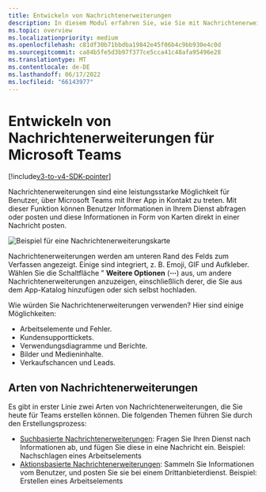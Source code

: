 ```yaml
---
title: Entwickeln von Nachrichtenerweiterungen
description: In diesem Modul erfahren Sie, wie Sie mit Nachrichtenerweiterungen in Microsoft Teams
ms.topic: overview
ms.localizationpriority: medium
ms.openlocfilehash: c81df30b71bbdba19842e45f06b4c9bb930e4c0d
ms.sourcegitcommit: ca84b5fe5d3b97f377ce5cca41c48afa95496e28
ms.translationtype: MT
ms.contentlocale: de-DE
ms.lasthandoff: 06/17/2022
ms.locfileid: "66143977"
---
```

# <a name="develop-message-extensions-for-microsoft-teams"></a>Entwickeln von Nachrichtenerweiterungen für Microsoft Teams

[!include[v3-to-v4-SDK-pointer](~/includes/v3-to-v4-pointer-me.md)]

Nachrichtenerweiterungen sind eine leistungsstarke Möglichkeit für Benutzer, über Microsoft Teams mit Ihrer App in Kontakt zu treten. Mit dieser Funktion können Benutzer Informationen in Ihrem Dienst abfragen oder posten und diese Informationen in Form von Karten direkt in einer Nachricht posten.

![Beispiel für eine Nachrichtenerweiterungskarte](~/assets/images/compose-extensions/ceexample.png)

Nachrichtenerweiterungen werden am unteren Rand des Felds zum Verfassen angezeigt. Einige sind integriert, z. B. Emoji, GIF und Aufkleber. Wählen Sie die Schaltfläche " **Weitere Optionen** (**&#8943;**) aus, um andere Nachrichtenerweiterungen anzuzeigen, einschließlich derer, die Sie aus dem App-Katalog hinzufügen oder sich selbst hochladen.

Wie würden Sie Nachrichtenerweiterungen verwenden? Hier sind einige Möglichkeiten:

* Arbeitselemente und Fehler.
* Kundensupporttickets.
* Verwendungsdiagramme und Berichte.
* Bilder und Medieninhalte.
* Verkaufschancen und Leads.

## <a name="types-of-message-extensions"></a>Arten von Nachrichtenerweiterungen

Es gibt in erster Linie zwei Arten von Nachrichtenerweiterungen, die Sie heute für Teams erstellen können. Die folgenden Themen führen Sie durch den Erstellungsprozess:

* [Suchbasierte Nachrichtenerweiterungen](~/resources/messaging-extension-v3/search-extensions.md): Fragen Sie Ihren Dienst nach Informationen ab, und fügen Sie diese in eine Nachricht ein. Beispiel: Nachschlagen eines Arbeitselements
* [Aktionsbasierte Nachrichtenerweiterungen](~/resources/messaging-extension-v3/create-extensions.md): Sammeln Sie Informationen vom Benutzer, und posten Sie sie bei einem Drittanbieterdienst. Beispiel: Erstellen eines Arbeitselements
